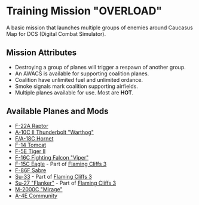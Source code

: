 # Training Mission "OVERLOAD"

A basic mission that launches multiple groups of enemies around Caucasus Map for DCS (Digital Combat Simulator).
## Mission Attributes
- Destroying a group of planes will trigger a respawn of another group.
- An AWACS is available for supporting coalition planes.
- Coalition have unlimited fuel and unlimited ordance.
- Smoke signals mark coalition supporting airfields.
- Multiple planes available for use.  Most are **HOT**.

## Available Planes and Mods
- [F-22A Raptor](https://fsoutlet.com/f22/)
- [A-10C II Thunderbolt "Warthog"](https://www.digitalcombatsimulator.com/en/products/planes/tank_killer/)
- [F/A-18C Hornet](https://www.digitalcombatsimulator.com/en/products/planes/hornet/)
- [F-14 Tomcat](https://www.digitalcombatsimulator.com/en/products/planes/tomcat/)
- [F-5E Tiger II](https://www.digitalcombatsimulator.com/en/products/planes/tiger/)
- [F-16C Fighting Falcon "Viper"](https://www.digitalcombatsimulator.com/en/products/planes/viper/)
- [F-15C Eagle](https://www.digitalcombatsimulator.com/en/products/planes/eagle_fc/) - Part of [Flaming Cliffs 3](https://www.digitalcombatsimulator.com/en/products/planes/flaming_cliffs/)
- [F-86F Sabre](https://www.digitalcombatsimulator.com/en/products/planes/sabre/)
- [Su-33](https://www.digitalcombatsimulator.com/en/products/planes/su-33_fc/) - Part of [Flaming Cliffs 3](https://www.digitalcombatsimulator.com/en/products/planes/flaming_cliffs/)
- [Su-27 "Flanker"](https://www.digitalcombatsimulator.com/en/products/planes/flanker_fc/) - Part of [Flaming Cliffs 3](https://www.digitalcombatsimulator.com/en/products/planes/flaming_cliffs/)
- [M-2000C "Mirage"](https://www.digitalcombatsimulator.com/en/shop/modules/m2000c/)
- [A-4E Community](https://heclak.github.io/community-a4e-c/)